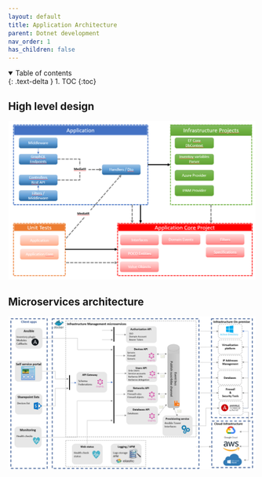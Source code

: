 ```yaml
---
layout: default
title: Application Architecture
parent: Dotnet development
nav_order: 1
has_children: false
---
```


<details open markdown="block">
  <summary>
    Table of contents
  </summary>
  {: .text-delta }
1. TOC
{:toc}
</details>

## High level design

![Application Architecture](./../assets/images/application-architecture.png)

## Microservices architecture

![Microservices Architecture](./../assets/images/microservices-architecture.png)